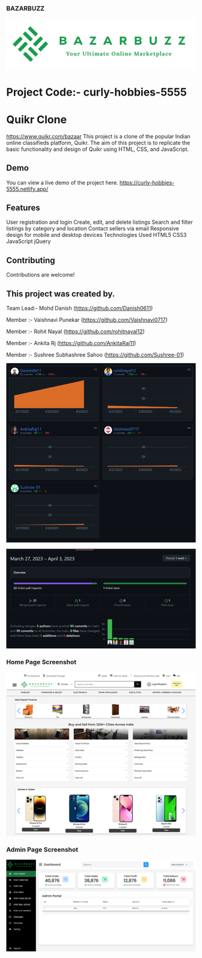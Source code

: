 ### BAZARBUZZ

![image](https://github.com/Danish0611/curly-hobbies-5555/blob/main/Assets/project_3.png?raw=true)



# Project Code:- curly-hobbies-5555

# Quikr Clone
https://www.quikr.com/bazaar
This project is a clone of the popular Indian online classifieds platform, Quikr. The aim of this project is to replicate the basic functionality and design of Quikr using HTML, CSS, and JavaScript.

## Demo
You can view a live demo of the project here. https://curly-hobbies-5555.netlify.app/

## Features
User registration and login
Create, edit, and delete listings
Search and filter listings by category and location
Contact sellers via email
Responsive design for mobile and desktop devices
Technologies Used
HTML5
CSS3
JavaScript
jQuery

## Contributing
Contributions are welcome! 

## This project was created by.

Team Lead:- Mohd Danish (https://github.com/Danish0611)

Member :- Vaishnavi Punekar (https://github.com/Vaishnavi0717)

Member :- Rohit Nayal (https://github.com/rohitnayal12)

Member :- Ankita Rj (https://github.com/AnkitaRaj11)

Member :- Sushree Subhashree Sahoo (https://github.com/Sushree-01)


![image](https://github.com/Danish0611/curly-hobbies-5555/blob/main/Assets/Progress.png?raw=true)



![image](https://github.com/Danish0611/curly-hobbies-5555/blob/main/Assets/Progress%20(1).png?raw=true)



### Home Page Screenshot

![image](https://github.com/Danish0611/curly-hobbies-5555/blob/main/Assets/landing%20page%201.png?raw=true)


### Admin Page Screenshot

![image](https://github.com/Danish0611/curly-hobbies-5555/blob/main/Assets/Admin%20Page.png?raw=true)




